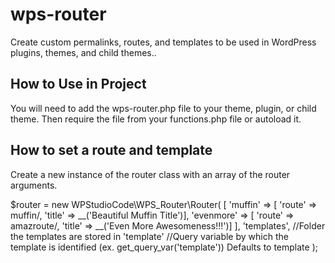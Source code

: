 # wps-router
Create custom permalinks, routes, and templates to be used in WordPress plugins, themes, and child themes..

## How to Use in Project
You will need to add the wps-router.php file to your theme, plugin, or child theme. Then require the file from your functions.php file or autoload it.

## How to set a route and template
Create a new instance of the router class with an array of the router arguments.

  $router = new WPStudioCode\WPS_Router\Router(
    [
      'muffin' => [
        'route' => muffin/,
        'title' => __('Beautiful Muffin Title')],
      'evenmore' => [
        'route' => amazroute/,
        'title' => __('Even More Awesomeness!!!')]
     ],
     'templates', //Folder the templates are stored in
     'template' //Query variable by which the template is identified (ex. get_query_var('template')) Defaults to template
   );
   
